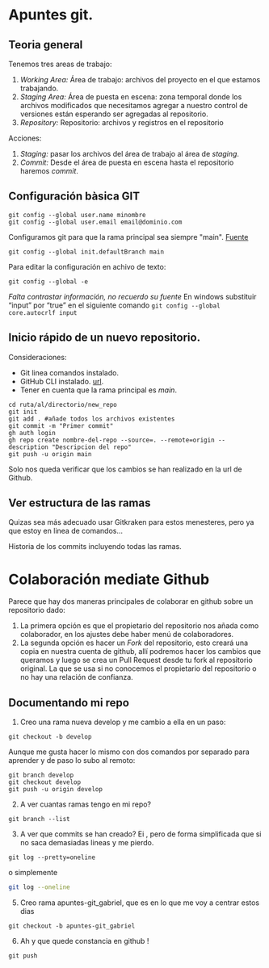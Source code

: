 # Apuntes git.

## Teoria general

Tenemos tres areas de trabajo:

1. _Working Area:_ Área de trabajo: archivos del proyecto en el que estamos trabajando.
2. _Staging Area:_ Área de puesta en escena: zona temporal donde los archivos modificados que necesitamos agregar a nuestro control de versiones están esperando ser agregadas al repositorio.
3. _Repository:_ Repositorio: archivos y registros en el repositorio

Acciones:

1. _Staging:_ pasar los archivos del área de trabajo al área de _staging_.
2. _Commit:_ Desde el área de puesta en escena hasta el repositorio haremos _commit_.

## Configuración bàsica GIT

```
git config --global user.name minombre
git config --global user.email email@dominio.com
```

Configuramos git para que la rama principal sea siempre "main". [Fuente](https://help.dreamhost.com/hc/es/articles/4466702078740-Configurar-git-para-usar-main-como-rama-principal)

```
git config --global init.defaultBranch main
```

Para editar la configuración en achivo de texto:

```
git config --global -e
```

_Falta contrastar información, no recuerdo su fuente_
En windows substituir “input” por “true” en el siguiente comando
`git config --global core.autocrlf input `

## Inicio rápido de un nuevo repositorio.

Consideraciones:

- Git linea comandos instalado.
- GitHub CLI instalado. [url](https://cli.github.com/).
- Tener en cuenta que la rama principal es _main_.

```
cd ruta/al/directorio/new_repo
git init
git add . #añade todos los archivos existentes
git commit -m "Primer commit"
gh auth login
gh repo create nombre-del-repo --source=. --remote=origin --description "Descripcion del repo"
git push -u origin main

```

Solo nos queda verificar que los cambios se han realizado en la url de Github.

## Ver estructura de las ramas

Quizas sea más adecuado usar Gitkraken para estos menesteres, pero ya que estoy en linea de comandos...

Historia de los commits incluyendo todas las ramas.

# Colaboración mediate Github

Parece que hay dos maneras principales de colaborar en github sobre un repositorio dado:

1. La primera opción es que el propietario del repositorio nos añada como colaborador, en los ajustes debe haber menú de colaboradores.
2. La segunda opción es hacer un _Fork_ del repositorio, esto creará una copia en nuestra cuenta de github, allí podremos hacer los cambios que queramos y luego se crea un Pull Request desde tu fork al repositorio original. La que se usa si no conocemos el propietario del repositorio o no hay una relación de confianza.

## Documentando mi repo

1. Creo una rama nueva develop y me cambio a ella en un paso:

```
git checkout -b develop
```

Aunque me gusta hacer lo mismo con dos comandos por separado para aprender y de paso lo subo al remoto:

```
git branch develop
git checkout develop
git push -u origin develop
```

2. A ver cuantas ramas tengo en mi repo?

```
git branch --list
```

3. A ver que commits se han creado? Ei , pero de forma simplificada que si no saca demasiadas lineas y me pierdo.

```
git log --pretty=oneline
```

o simplemente

```bash
git log --oneline
```

5. Creo rama apuntes-git_gabriel, que es en lo que me voy a centrar estos dias

```
git checkout -b apuntes-git_gabriel
```

6. Ah y que quede constancia en github !

```
git push
```
